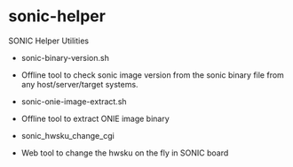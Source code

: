 # sonic-helper
SONIC Helper Utilities

- sonic-binary-version.sh
*    Offline tool to check sonic image version from the sonic binary file from any host/server/target systems.

- sonic-onie-image-extract.sh
*    Offline tool to extract ONIE image binary

- sonic_hwsku_change_cgi
*   Web tool to change the hwsku on the fly in SONIC board
